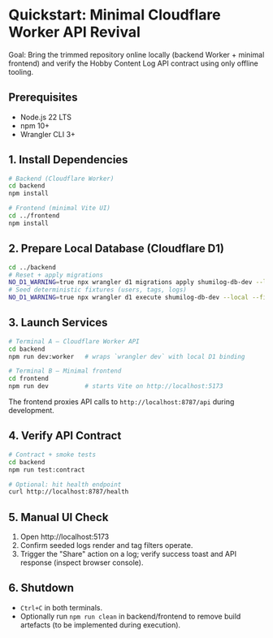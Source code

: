 # Quickstart: Minimal Cloudflare Worker API Revival

Goal: Bring the trimmed repository online locally (backend Worker + minimal frontend) and verify the Hobby Content Log API contract using only offline tooling.

## Prerequisites
- Node.js 22 LTS
- npm 10+
- Wrangler CLI 3+

## 1. Install Dependencies
```bash
# Backend (Cloudflare Worker)
cd backend
npm install

# Frontend (minimal Vite UI)
cd ../frontend
npm install
```

## 2. Prepare Local Database (Cloudflare D1)
```bash
cd ../backend
# Reset + apply migrations
NO_D1_WARNING=true npx wrangler d1 migrations apply shumilog-db-dev --local --env development
# Seed deterministic fixtures (users, tags, logs)
NO_D1_WARNING=true npx wrangler d1 execute shumilog-db-dev --local --file src/db/seeds.sql
```

## 3. Launch Services
```bash
# Terminal A – Cloudflare Worker API
cd backend
npm run dev:worker   # wraps `wrangler dev` with local D1 binding

# Terminal B – Minimal frontend
cd frontend
npm run dev          # starts Vite on http://localhost:5173
```

The frontend proxies API calls to `http://localhost:8787/api` during development.

## 4. Verify API Contract
```bash
# Contract + smoke tests
cd backend
npm run test:contract

# Optional: hit health endpoint
curl http://localhost:8787/health
```

## 5. Manual UI Check
1. Open http://localhost:5173
2. Confirm seeded logs render and tag filters operate.
3. Trigger the "Share" action on a log; verify success toast and API response (inspect browser console).

## 6. Shutdown
- `Ctrl+C` in both terminals.
- Optionally run `npm run clean` in backend/frontend to remove build artefacts (to be implemented during execution).
